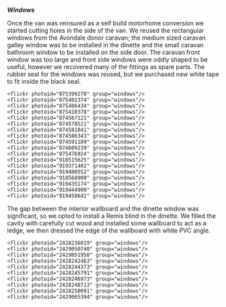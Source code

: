 ***Windows***

Once the van was reinsured as a self build motorhome conversion we started cutting holes in the side of the van. We reused the rectangular windows from the Avondale donor caravan; the medium sized caravan galley window was to be installed in the dinette and the small caravan bathroom window to be installed on the side door. The caravan front window was too large and front side windows were oddly shaped to be useful, however we recovered many of the fittings as spare parts. The rubber seal for the windows was reused, but we purchased new white tape to fit inside the black seal.

	<flickr photoid="875399278" group="windows"/>
	<flickr photoid="875402374" group="windows"/>
	<flickr photoid="875406434" group="windows"/>
	<flickr photoid="875410378" group="windows"/>
	<flickr photoid="874567121" group="windows"/>
	<flickr photoid="874578521" group="windows"/>
	<flickr photoid="874581841" group="windows"/>
	<flickr photoid="874586343" group="windows"/>
	<flickr photoid="874591189" group="windows"/>
	<flickr photoid="874609239" group="windows"/>
	<flickr photoid="875476924" group="windows"/>
	<flickr photoid="918515625" group="windows"/>
	<flickr photoid="919371402" group="windows"/>
	<flickr photoid="919400552" group="windows"/>
	<flickr photoid="918568909" group="windows"/>
	<flickr photoid="919435174" group="windows"/>
	<flickr photoid="919444900" group="windows"/>
	<flickr photoid="919458642" group="windows"/>

The gap between the interior wallboard and the dinette window was significant, so we opted to install a Remis blind in the dinette. We filled the cavity with carefully cut wood and installed some wallboard to act as a ledge, we then dressed the edge of the wallboard with white PVC angle. 

	<flickr photoid="2428236819" group="windows"/>
	<flickr photoid="2429050740" group="windows"/>
	<flickr photoid="2429051958" group="windows"/>
	<flickr photoid="2428242463" group="windows"/>
	<flickr photoid="2428244373" group="windows"/>
	<flickr photoid="2428245791" group="windows"/>
	<flickr photoid="2428246973" group="windows"/>
	<flickr photoid="2428248713" group="windows"/>
	<flickr photoid="2428250091" group="windows"/>
	<flickr photoid="2429065394" group="windows"/>